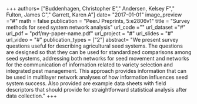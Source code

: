 +++
authors= ["Buddenhagen, Christopher E"," Andersen, Kelsey F"," Fulton, James C"," Garrett, Karen A"]
date= "2017-01-01"
image_preview ="#"
math = false
publication = "PeerJ Preprints, 5:e2806v1"
title = "Survey methods for seed system network analysis"
url_code =""
url_dataset ="#"
url_pdf = "pdf/my-paper-name.pdf"
url_project = "#"
url_slides = "#"
url_video = "#"
publication_types = ["2"]
abstract= "We present survey questions useful for describing agricultural seed systems. The questions are designed so that they can be used for standardized comparisons among seed systems, addressing both networks for seed movement and networks for the communication of information related to variety selection and integrated pest management. This approach provides information that can be used in multilayer network analyses of how information influences seed system success. Also provided are example data sheets with field descriptors that should provide for straightforward statistical analysis after data collection."
+++